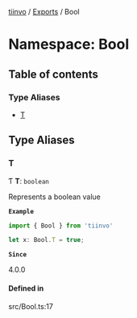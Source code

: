 [tiinvo](../README.md) / [Exports](../modules.md) / Bool

# Namespace: Bool

## Table of contents

### Type Aliases

- [T](Bool.md#t)

## Type Aliases

### T

Ƭ **T**: `boolean`

Represents a boolean value

**`Example`**

```ts
import { Bool } from 'tiinvo'

let x: Bool.T = true;

```

**`Since`**

4.0.0

#### Defined in

src/Bool.ts:17
